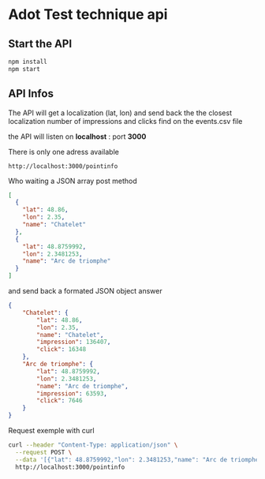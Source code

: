 # Adot Test technique api


## Start the API
```js
npm install
npm start
```
##  API Infos

The API will get a localization (lat, lon) and send back the the closest localization number of impressions and clicks find on the events.csv file

the API will listen on **localhost** : port **3000**

There is only one adress available
```
http://localhost:3000/pointinfo
```
Who waiting a JSON array post method
```JSON
[
  {
    "lat": 48.86,
    "lon": 2.35,
    "name": "Chatelet"
  },
  {
    "lat": 48.8759992,
    "lon": 2.3481253,
    "name": "Arc de triomphe"
  }
]
```

and send back a formated JSON object answer
```JSON
{
    "Chatelet": {
        "lat": 48.86,
        "lon": 2.35,
        "name": "Chatelet",
        "impression": 136407,
        "click": 16348
    },
    "Arc de triomphe": {
        "lat": 48.8759992,
        "lon": 2.3481253,
        "name": "Arc de triomphe",
        "impression": 63593,
        "click": 7646
    }
}
```

Request exemple with curl
```bash
curl --header "Content-Type: application/json" \
  --request POST \
  --data '[{"lat": 48.8759992,"lon": 2.3481253,"name": "Arc de triomphe"}]' \
  http://localhost:3000/pointinfo
```
